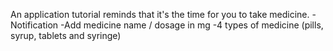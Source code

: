 An application tutorial reminds that it's the time for you to take medicine.
-Notification
-Add medicine name / dosage in mg
-4 types of medicine (pills, syrup, tablets and syringe)

